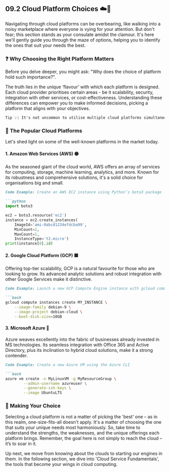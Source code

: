## 09.2 Cloud Platform Choices ☁️🧭 

Navigating through cloud platforms can be overbearing, like walking into a noisy marketplace where everyone is vying for your attention. But don't fear; this section stands as your consulate amidst the clamour. It's here we'll gently guide you through the maze of options, helping you to identify the ones that suit your needs the best.

### ❓ Why Choosing the Right Platform Matters

Before you delve deeper, you might ask: "Why does the choice of platform hold such importance?". 

The truth lies in the unique ‘flavour’ with which each platform is designed. Each cloud provider prioritises certain areas - be it scalability, security, integration with other services, or cost-effectiveness. Understanding these differences can empower you to make informed decisions, picking a platform that aligns with your objectives.

```markdown
Tip 💡: It's not uncommon to utilise multiple cloud platforms simultaneously to maximise the benefits each one offers.
```

### 🌈 The Popular Cloud Platforms

Let's shed light on some of the well-known platforms in the market today.

#### 1. Amazon Web Services (AWS) 🟡 

As the seasoned giant of the cloud world, AWS offers an array of services for computing, storage, machine learning, analytics, and more. Known for its robustness and comprehensive solutions, it's a solid choice for organisations big and small.

```markdown
Code Example: Create an AWS EC2 instance using Python’s boto3 package

```python 
import boto3

ec2 = boto3.resource('ec2')
instance = ec2.create_instances(
    ImageId='ami-0abcd1234efdcba99',
    MinCount=1,
    MaxCount=1,
    InstanceType='t2.micro')
print(instance[0].id)
```
#### 2. Google Cloud Platform (GCP) 🟦

Offering top-tier scalability, GCP is a natural favourite for those who are looking to grow. Its advanced analytic solutions and robust integration with other Google Services make it distinctive.

```markdown
Code Example: Launch a new GCP Compute Engine instance with gcloud command-line tool

```bash 
gcloud compute instances create MY_INSTANCE \
    --image-family debian-9 \
    --image-project debian-cloud \
    --boot-disk-size=10GB
```

#### 3. Microsoft Azure 🔵

Azure weaves excellently into the fabric of businesses already invested in MS technologies. Its seamless integration with Office 365 and Active Directory, plus its inclination to hybrid cloud solutions, make it a strong contender. 

```markdown
Code Example: Create a new Azure VM using the Azure CLI

```bash
azure vm create -n MyLinuxVM -g MyResourceGroup \
        --admin-username azureuser \
        --generate-ssh-keys \
        --image UbuntuLTS
```

### 📝 Making Your Choice

Selecting a cloud platform is not a matter of picking the 'best' one – as in this realm, one-size-fits-all doesn't apply. It's a matter of choosing the one that suits your unique needs most harmoniously. So, take time to understand the strengths, the weaknesses, and the unique offerings each platform brings. Remember, the goal here is not simply to reach the cloud – it’s to soar in it.

Up next, we move from knowing about the clouds to starting our engines in them. In the following section, we dive into 'Cloud Service Fundamentals', the tools that become your wings in cloud computing.